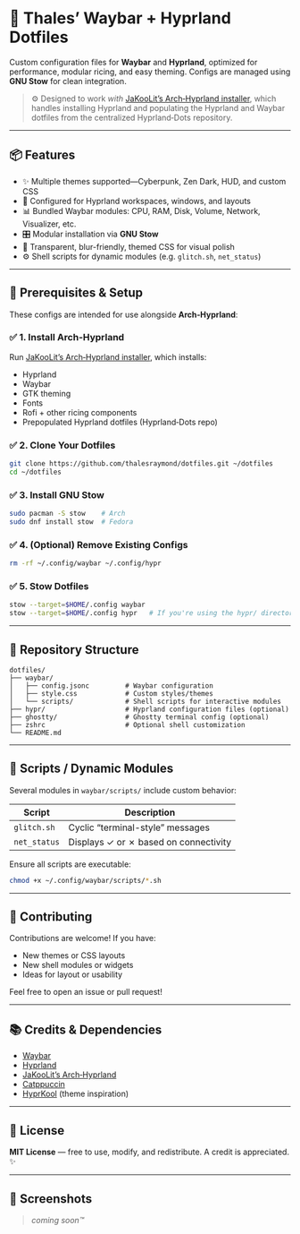# 🌌 Thales’ Waybar + Hyprland Dotfiles

Custom configuration files for **Waybar** and **Hyprland**, optimized for performance, modular ricing, and easy theming. Configs are managed using **GNU Stow** for clean integration.

> ⚙️ Designed to work *with* [JaKooLit’s Arch‑Hyprland installer](https://github.com/JaKooLit/Arch-Hyprland), which handles installing Hyprland and populating the Hyprland and Waybar dotfiles from the centralized Hyprland‑Dots repository.

---

## 📦 Features

- ✨ Multiple themes supported—Cyberpunk, Zen Dark, HUD, and custom CSS
- 🧱 Configured for Hyprland workspaces, windows, and layouts
- 📊 Bundled Waybar modules: CPU, RAM, Disk, Volume, Network, Visualizer, etc.
- 🎛️ Modular installation via **GNU Stow**
- 🔮 Transparent, blur-friendly, themed CSS for visual polish
- ⚙️ Shell scripts for dynamic modules (e.g. `glitch.sh`, `net_status`)

---

## 🚀 Prerequisites & Setup

These configs are intended for use alongside **Arch‑Hyprland**:

### ✅ 1. Install Arch-Hyprland

Run [JaKooLit’s Arch‑Hyprland installer](https://github.com/JaKooLit/Arch-Hyprland), which installs:
- Hyprland
- Waybar
- GTK theming
- Fonts
- Rofi + other ricing components
- Prepopulated Hyprland dotfiles (Hyprland‑Dots repo)

### ✅ 2. Clone Your Dotfiles

```bash
git clone https://github.com/thalesraymond/dotfiles.git ~/dotfiles
cd ~/dotfiles
```

### ✅ 3. Install GNU Stow

```bash
sudo pacman -S stow    # Arch
sudo dnf install stow  # Fedora
```

### ✅ 4. (Optional) Remove Existing Configs

```bash
rm -rf ~/.config/waybar ~/.config/hypr
```

### ✅ 5. Stow Dotfiles

```bash
stow --target=$HOME/.config waybar
stow --target=$HOME/.config hypr   # If you're using the hypr/ directory
```

---

## 📁 Repository Structure

```
dotfiles/
├── waybar/
│   ├── config.jsonc         # Waybar configuration
│   ├── style.css            # Custom styles/themes
│   └── scripts/             # Shell scripts for interactive modules
├── hypr/                    # Hyprland configuration files (optional)
├── ghostty/                 # Ghostty terminal config (optional)
├── zshrc                    # Optional shell customization
└── README.md
```

---

## 🧪 Scripts / Dynamic Modules

Several modules in `waybar/scripts/` include custom behavior:

| Script        | Description                              |
|---------------|------------------------------------------|
| `glitch.sh`   | Cyclic “terminal-style” messages         |
| `net_status`  | Displays ✓ or ✗ based on connectivity    |

Ensure all scripts are executable:

```bash
chmod +x ~/.config/waybar/scripts/*.sh
```

---

## 💬 Contributing

Contributions are welcome! If you have:
- New themes or CSS layouts
- New shell modules or widgets
- Ideas for layout or usability

Feel free to open an issue or pull request!

---

## 📚 Credits & Dependencies

- [Waybar](https://github.com/Alexays/Waybar)
- [Hyprland](https://github.com/hyprwm/Hyprland)
- [JaKooLit’s Arch‑Hyprland](https://github.com/JaKooLit/Arch-Hyprland)
- [Catppuccin](https://github.com/catppuccin)
- [HyprKool](https://github.com/thrombe/hyprkool) (theme inspiration)

---

## 🧠 License

**MIT License** — free to use, modify, and redistribute. A credit is appreciated. ✨

---

## 📸 Screenshots

> _coming soon™_
